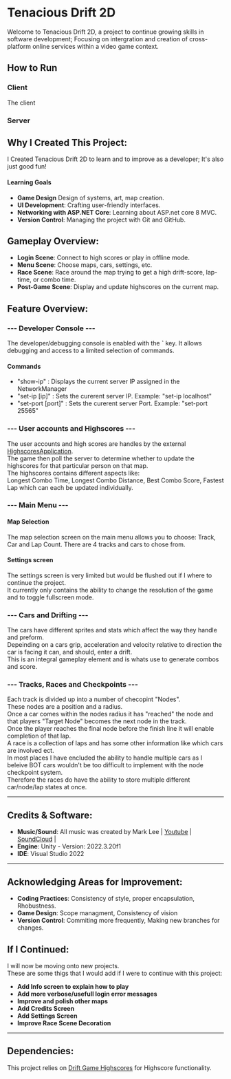 # Tenacious Drift 2D

Welcome to Tenacious Drift 2D, a project to continue growing skills in software development; Focusing on intergration and creation of cross-platform online services within a video game context.<br>

## How to Run
### Client
The client 
### Server


## Why I Created This Project:

I Created Tenacious Drift 2D to learn and to improve as a developer; It's also just good fun!

#### Learning Goals
- **Game Design** Design of systems, art, map creation.
- **UI Development**: Crafting user-friendly interfaces.
- **Networking with ASP.NET Core**: Learning about ASP.net core 8 MVC.
- **Version Control**: Managing the project with Git and GitHub.


## Gameplay Overview:

- **Login Scene**: Connect to high scores or play in offline mode.
- **Menu Scene**: Choose maps, cars, settings, etc.
- **Race Scene**: Race around the map trying to get a high drift-score, lap-time, or combo time.
- **Post-Game Scene**: Display and update highscores on the current map.


## Feature Overview:

### --- Developer Console ---

The developer/debugging console is enabled with the **`** key.  It allows debugging and access to a limited selection of commands.

#### Commands
  - "show-ip"  :  Displays the current server IP assigned in the NetworkManager
  - "set-ip [ip]"  :  Sets the curerent server IP. Example: "set-ip localhost"
  - "set-port [port]"  : Sets the curerent server Port. Example: "set-port 25565"


### --- User accounts and Highscores --- 

The user accounts and high scores are handles by the external [HighscoresApplication](https://github.com/AsteaFrostweb/2DDriftGameHighscores/tree/main). <br/>
The game then poll the server to determine whether to update the highscores for that particular person on that map. <br/>
The highscores contains different aspects like: <br/>
Longest Combo Time, Longest Combo Distance, Best Combo Score, Fastest Lap which can each be updated individually. 


### --- Main Menu ---

#### Map Selection

The map selection screen on the main menu allows you to choose: Track, Car and Lap Count. There are 4 tracks and cars to chose from.

#### Settings screen

The settings screen is very limited but would be flushed out if I where to continue the project. <br/>
It currently only contains the ability to change the resolution of the game and to toggle fullscreen mode. <br/>

### --- Cars and Drifting ---

The cars have different sprites and stats which affect the way they handle and preform. <br/>
Depeinding on a cars grip, acceleration and velocity relative to direction the car is facing it can, and should, enter a drift. <br/>
This is an integral gameplay element and is whats use to generate combos and score. <br/>

### --- Tracks, Races and Checkpoints --- 

Each track is divided up into a number of checopint "Nodes". <br/>
These nodes are a position and a radius. <br/>
Once a car comes within the nodes radius it has "reached" the node and that players "Target Node" becomes the next node in the track. <br/>
Once the player reaches the final node before the finish line it will enable completion of that lap.  <br/>
A race is a collection of laps and has some other information like which cars are involved ect. <br/>
In most places I have encluded the ability to handle multiple cars as I beleive BOT cars wouldn't be too difficult to implement with the node checkpoint system. <br/>
Therefore the races do have the ability to store multiple different car/node/lap states at once. <br/>

---

## Credits & Software:

 - **Music/Sound**: All music was created by Mark Lee | [Youtube](https://www.youtube.com/@Markjameslee) | [SoundCloud](https://soundcloud.com/charkmomiak) |
 - **Engine**: Unity - Version: 2022.3.20f1
 - **IDE**: Visual Studio 2022 

---

## Acknowledging Areas for Improvement:

- **Coding Practices**: Consistency of style, proper encapsulation, Rhobustness.
- **Game Design**: Scope managment, Consistency of vision
- **Version Control**: Commiting more frequently, Making new branches for changes. 


## If I Continued:

I will now be moving onto new projects.<br>
These are some thigs that I would add if I were to continue with this project:

- **Add Info screen to explain how to play**
- **Add more verbose/usefull login error messages**
- **Improve and polish other maps**
- **Add Credits Screen**
- **Add Settings Screen**
- **Improve Race Scene Decoration**

--- 

## Dependencies:

This project relies on [Drift Game Highscores](https://github.com/AsteaFrostweb/2DDriftGameHighscores) for Highscore functionality.

